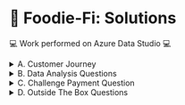 # 🥑 Foodie-Fi: Solutions

💻 Work performed on Azure Data Studio 💻

<details>
<summary>
A. Customer Journey
</summary> 
Based off the 8 sample customers provided in the sample from the subscriptions table, write a brief description about each customer’s onboarding journey.

````sql
select s.*,p.plan_name,p.price
from dbo.subscriptions s 
join dbo.plans p 
on s.plan_id = p.plan_id 
where customer_id in (1,4,6,23,49,58,79,80)
order by customer_id
````
**Steps**
1. Choose 8 random customers and analyze behavior of them
2. Which plan did they use ? Did they upgrade plan after use free trial ?

**Results**
|customer_id|plan_id|start_date|plan_name|price|
|---|---|---|---|---|
|1|0|2020-08-01|trial|0.00|
|1|1|2020-08-08|basic monthly|9.90|

Customer_id 1 started with a trial subscription and continued with a basic monthly subscription in 7 days after sign-up.

|customer_id|plan_id|start_date|plan_name|price|
|---|---|---|---|---|
|4|0|2020-01-17|trial|0.00|
|4|1|2020-01-24|basic monthly|9.90|
|4|4|2020-04-21|churn|NULL|

Customer_id 4 started with a trial subscription and continued with a basic monthly subscription in 7 days after sign-up and has churned in 3 months after that.

|customer_id|plan_id|start_date|plan_name|price|
|---|---|---|---|---|
|6|0|2020-12-23|trial|0.00|
|6|1|2020-12-30|basic monthly|9.90|
|6|4|2020-02-26|churn|NULL|

Customer_id 6 started with a trial subscription and continued with a basic monthly subscription in 7 days after sign-up and has churned in 2 months after that.

|customer_id|plan_id|start_date|plan_name|price|
|---|---|---|---|---|
|23|0|2020-05-13|trial|0.00|
|23|3|2020-05-20|pro annual|199.00|

Customer_id 23 started with a trial subscription and continued with a pro annual subscription in 7 days after sign-up.

|customer_id|plan_id|start_date|plan_name|price|
|---|---|---|---|---|
|49|0|2020-04-24|trial|0.00|
|49|2|2020-05-01|pro monthly|19.90|
|49|3|2020-08-01|pro annual|199.00|

Customer_id 49 started with a trial subscription and continued with a pro monthly subscription in 7 days after sign-up and has upgraded to a pro annual in 3 days after that.

|customer_id|plan_id|start_date|plan_name|price|
|---|---|---|---|---|
|58|0|2020-07-04|trial|0.00|
|58|1|2020-07-11|basic monthly|9.90|
|58|3|2020-09-24|pro annual|199.90|

Customer_id 58 started with a trial subscription and continued with a basic monthly subscription in 7 days after sign-up and has upgrade to a pro annual in 2 months 13 days after that.

|customer_id|plan_id|start_date|plan_name|price|
|---|---|---|---|---|
|79|0|2020-07-30|trial|0.00|
|79|2|2020-08-06|pro monthly|19.90|

Customer_id 79 started with a trial subscription and continued with a pro monthly subscription in 7 days after sign-up.

|customer_id|plan_id|start_date|plan_name|price|
|---|---|---|---|---|
|80|0|2020-09-23|trial|0.00|
|80|2|2020-09-30|pro monthly|19.90|
|80|4|2020-01-17|churn|NULL|

Customer_id 80 started with a trial subscription and continued with a pro monthly subscription in 7 days after sign-up and has churned in 3 months after that.

</details>

<details>
<summary>
B. Data Analysis Questions
</summary>

</details>

<details>
<summary>
C. Challenge Payment Question
</summary>

</details>

<details>
<summary>
D. Outside The Box Questions
</summary>

</details>
